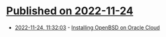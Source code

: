 # [Published on 2022-11-24](index.md)

* [2022-11-24, 11:32:03](https://lobste.rs/s/lly2yq/installing_openbsd_on_oracle_cloud) - [Installing OpenBSD on Oracle Cloud](https://icyphox.sh/blog/openbsd-oci/)
